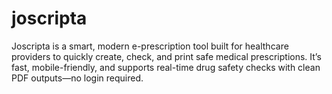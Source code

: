 # joscripta
Joscripta is a smart, modern e-prescription tool built for healthcare providers to quickly create, check, and print safe medical prescriptions. It’s fast, mobile-friendly, and supports real-time drug safety checks with clean PDF outputs—no login required.
